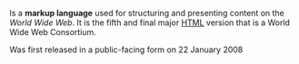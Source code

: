 Is a **markup language** used for structuring and presenting content on the *World Wide Web*. It is the fifth and final major [HTML](wiki/HTML) version that is a World Wide Web Consortium.

Was first released in a public-facing form on 22 January 2008